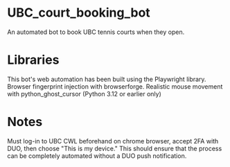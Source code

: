 # UBC_court_booking_bot
An automated bot to book UBC tennis courts when they open.

# Libraries
This bot's web automation has been built using the Playwright library.
Browser fingerprint injection with browserforge.
Realistic mouse movement with python_ghost_cursor (Python 3.12 or earlier only)

# Notes
Must log-in to UBC CWL beforehand on chrome browser, accept 2FA with DUO, then choose "This is my device." This should ensure that the process can be completely automated without a DUO push notification.
